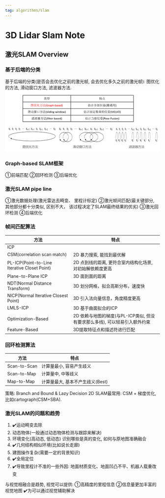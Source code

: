 ```yaml
---
tag: algorithms/slam
---
```

# 3D Lidar Slam Note
## 激光SLAM Overview
### 基于后端的分类
基于后端的分类(是否会去优化之前的激光帧, 会去优化多久之前的激光帧): 图优化的方法, 滑动窗口方法, 滤波器方法.
![基于后端分类](rc/3dlidar_slam_category_by_opt.png)

### Graph-based SLAM框架
①前端匹配 ②回环检测 ③后端优化

### 激光SLAM pipe line
①激光数据处理(激光雷达去畸变、 里程计标定)
②激光帧间匹配(最关键部分, 其他部分都十分类似, 区别不大， 该过程决定了SLAM最终结果的优劣) 
③激光回环检测
④后端优化

### 帧间匹配算法
| 方法  | 特点 |
| --- | --- |
| ICP | |
| CSM(correlation scan match) | 2D 暴力搜索, 能找到最优解 |
| PL-ICP(Point-to-Line Iterative Closet Point) | 2D 点到线的距离, 更符合室内结构化场景, 对初始解依赖度更高 |
| Plane-to-Plane ICP | 3D 面到面的距离 |
| NDT(Normal Distance Transform) | 3D 划分网格，拟合高斯分布，速度快 |
| NICP(Normal Iterative Closest Point) | 3D 引入法向量信息，角度精度更高 |
| LMLS-ICP | 3D 基于曲面拟合的ICP |
| Optimization-Based | 2D 依赖与地图的梯度(与PL-ICP类似, 但没有要求那么多线), 可以轻易引入额外约束 |
| Feature-Based | 3D提取特征点和描述符进行匹配 |


### 回环检测算法
| 方法 | 特点 |
| --- | --- |
| Scan-to-Scan | 计算量最小, 容易产生歧义 |
| Scan-to-Map | 计算量中, 中等歧义 |
| Map-to-Map | 计算量最大, 基本不产生歧义(Best) |

策略: Branch and Bound & Lazy Decision
2D SLAM最常用: CSM + 梯度优化, 比如cartograph(CSM+SBA).

### 激光SLAM的问题和趋势
1. ✔️运动畸变去除
2. 动态物体(一般通过动态物体检测与跟踪来解决)
3. 环境变化(高动态, 低动态)
    识别哪些是真的变化, 如何与原地图准确融合
4. ✔️几何结构相似环境(比如说长走廊)
5. 建图操作复杂(需要一定的背景知识)
5. ✔️全局定位
6. ✔️导致里程计不准的一些外因: 地面材质变化、地面凹凸不平、机器人载重改变

与视觉相融合是趋势, 视觉可以提供: ①高精度的里程信息 ②信息量更加丰富的视觉地图
✔️为可以通过视觉辅助解决
